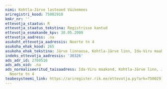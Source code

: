 ```yaml
---
nimi: Kohtla-Järve lasteaed Väikemees
ariregistri_kood: 75002910
kmkr_nr: ''
ettevotja_staatus: R
ettevotja_staatus_tekstina: Registrisse kantud
ettevotja_esmakande_kpv: 30.05.2000
ettevotja_aadress: .na
asukoht_ettevotja_aadressis: Noorte tn 4
asukoha_ehak_kood: 265
asukoha_ehak_tekstina: Järve linnaosa, Kohtla-Järve linn, Ida-Viru maakond
indeks_ettevotja_aadressis: '30326'
ads_adr_id: 2760516
ads_ads_oid: .na
ads_normaliseeritud_taisaadress: Ida-Viru maakond, Kohtla-Järve linn, Järve linnaosa,
  Noorte tn 4
teabesysteemi_link: https://ariregister.rik.ee/ettevotja.py?ark=75002910&ref=rekvisiidid
---
```

